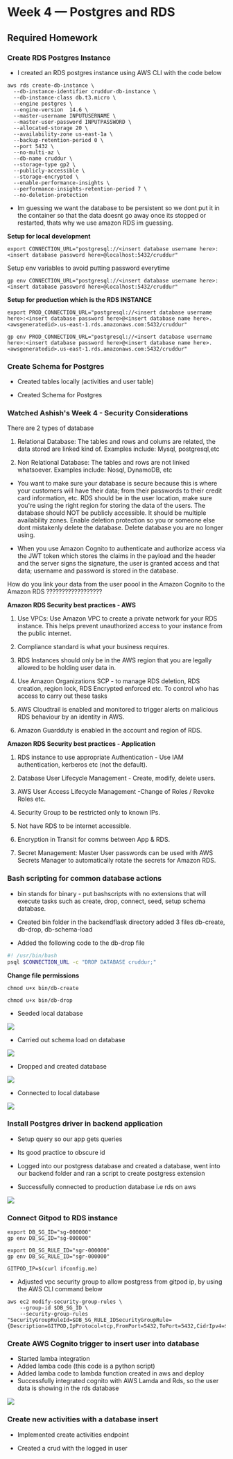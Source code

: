 # Week 4 — Postgres and RDS

## Required Homework

### Create RDS Postgres Instance

- I created an RDS postgres instance using AWS CLI with the code below

```properties
aws rds create-db-instance \
  --db-instance-identifier cruddur-db-instance \
  --db-instance-class db.t3.micro \
  --engine postgres \
  --engine-version  14.6 \
  --master-username INPUTUSERNAME \
  --master-user-password INPUTPASSWORD \
  --allocated-storage 20 \
  --availability-zone us-east-1a \
  --backup-retention-period 0 \
  --port 5432 \
  --no-multi-az \
  --db-name cruddur \
  --storage-type gp2 \
  --publicly-accessible \
  --storage-encrypted \
  --enable-performance-insights \
  --performance-insights-retention-period 7 \
  --no-deletion-protection
```

- Im guessing we want the database to be persistent so we dont put it in the container so that the data doesnt go away once its stopped or restarted, thats why we use amazon RDS im guessing.

<b>Setup for local development</b>

```properties
export CONNECTION_URL="postgresql://<insert database username here>:<insert database password here>@localhost:5432/cruddur"
```

Setup env variables to avoid putting password everytime

```properties
gp env CONNECTION_URL="postgresql://<insert database username here>:<insert database password here>@localhost:5432/cruddur"
```

<b>Setup for production which is the RDS INSTANCE</b> 

```properties
export PROD_CONNECTION_URL="postgresql://<insert database username here>:<insert database password here>@<insert database name here>.<awsgeneratedid>.us-east-1.rds.amazonaws.com:5432/cruddur"
```

```properties
gp env PROD_CONNECTION_URL="postgresql://<insert database username here>:<insert database password here>@<insert database name here>.<awsgeneratedid>.us-east-1.rds.amazonaws.com:5432/cruddur"
```

### Create Schema for Postgres

- Created tables locally (activities and user table)

- Created Schema for Postgres

### Watched Ashish's Week 4 - Security Considerations	

There are 2 types of database
1. Relational Database: The tables and rows and colums are related, the data stored are linked kind of. Examples include: Mysql, postgresql,etc

2. Non Relational Database: The tables and rows are not linked whatsoever. Examples include: Nosql, DynamoDB, etc

- You want to make sure your database is secure because this is where your customers will have their data; from their passwords to their credit card information, etc. RDS should be in the user location, make sure you're using the right region for storing the data of the users. The database should NOT be publicly accessible. It should be multiple availability zones. Enable deletion protection so you or someone else dont mistakenly delete the database. Delete database you are no longer using.

- When you use Amazon Cognito to authenticate and authorize access via the JWT token which stores the claims in the payload and the header and the server signs the signature, the user is granted access and that data; username and password is stored in the database.

How do you link your data from the user poool in the Amazon Cognito to the Amazon RDS ??????????????????

<b>Amazon RDS Security best practices - AWS</b>

1. Use VPCs: Use Amazon VPC to create a private network for your RDS instance. This helps prevent unauthorized access to your instance from the public internet.

2. Compliance standard is what your business requires.

3. RDS Instances should only be in the AWS region that you are legally allowed to be holding user data in.

4. Use Amazon Organizations SCP - to manage RDS deletion, RDS creation, region lock, RDS Encrypted enforced etc. To control who has access to carry out these tasks

5. AWS Cloudtrail is enabled and monitored to trigger alerts on malicious RDS behaviour by an identity in AWS.

6. Amazon Guardduty is enabled in the account and region of RDS.

<b>Amazon RDS Security best practices - Application</b>

1. RDS instance to use appropriate Authentication - Use IAM authentication, kerberos etc (not the default).

2. Database User Lifecycle Management  - Create, modify, delete users.

3. AWS User Access Lifecycle Management -Change of Roles / Revoke Roles etc.

4. Security Group to be restricted only to known IPs.

5. Not have RDS to be internet accessible.

6. Encryption in Transit for comms between App & RDS.

7. Secret Management: Master User passwords can be used with AWS Secrets Manager to automatically rotate the secrets for Amazon RDS.

### Bash scripting for common database actions	

- bin stands for binary - put bashscripts with no extensions that will execute tasks such as create, drop, connect, seed, setup schema database.

- Created bin folder in the backendflask directory
added 3 files db-create, db-drop, db-schema-load

- Added the following code to the db-drop file
```bash
#! /usr/bin/bash
psql $CONNECTION_URL -c "DROP DATABASE cruddur;"
```

<b>Change file permissions</b>
```properties
chmod u+x bin/db-create
```
```properties
chmod u+x bin/db-drop
```

- Seeded local database

![](./assets/week-4/week-4-db-seed.png)

- Carried out schema load on database

![](./assets/week-4/week-4-db-schema-load.png)

- Dropped and created database

![](./assets/week-4/week-4-create-drop-db.png)

- Connected to local database 

![](./assets/week-4/week-4-db-connect.png)


### Install Postgres driver in backend application	

- Setup query so our app gets queries

- Its good practice to obscure id

- Logged into our postgress database and created a database, went into our backend folder and ran a script to create postgress extension

- Successfully connected to production database i.e rds on aws

![](./assets/week-4/week-4-seed-data.png)

### Connect Gitpod to RDS instance	

```properties
export DB_SG_ID="sg-000000"
gp env DB_SG_ID="sg-000000"
```

```properties
export DB_SG_RULE_ID="sgr-000000"
gp env DB_SG_RULE_ID="sgr-000000"
```

```properties
GITPOD_IP=$(curl ifconfig.me)
```
- Adjusted vpc security group to allow postgress from gitpod ip, by using the AWS CLI command below

```shell
aws ec2 modify-security-group-rules \
    --group-id $DB_SG_ID \
    --security-group-rules "SecurityGroupRuleId=$DB_SG_RULE_IDSecurityGroupRule={Description=GITPOD,IpProtocol=tcp,FromPort=5432,ToPort=5432,CidrIpv4=$GITPOD_IP/32}"
```
### Create AWS Cognito trigger to insert user into database	
- Started lamba integration 
- Added lamba code (this code is a python script)
- Added lamba code to lambda function created in aws and deploy
- Successfully integrated cognito with AWS Lamda and Rds, so the user data is showing in the rds database

![](./assets/week-4/week-4-user-data.png)

### Create new activities with a database insert

- Implemented create activities endpoint

- Created a crud with the logged in user